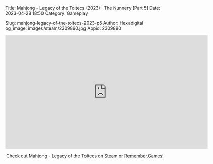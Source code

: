 Title: Mahjong - Legacy of the Toltecs (2023) | The Nunnery [Part 5]
Date: 2023-04-28 18:50
Category: Gameplay

Slug: mahjong-legacy-of-the-toltecs-2023-p5
Author: Hexadigital
og_image: images/steam/2309890.jpg
Appid: 2309890

<center><iframe src="https://www.youtube.com/embed/EissRuT1pI8?feature=oembed" allow="accelerometer; autoplay; encrypted-media; gyroscope; picture-in-picture" width="640" height="360" frameborder="0"></iframe>

Check out Mahjong - Legacy of the Toltecs on [Steam](https://store.steampowered.com/app/2309890/?curator_clanid=34633900) or [Remember.Games](https://remember.games/game/7725/mahjong-legacy-of-the-toltecs/)!</center>